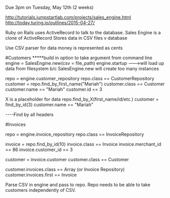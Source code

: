 Due 3pm on Tuesday, May 12th (2 weeks)

http://tutorials.jumpstartlab.com/projects/sales_engine.html
http://today.turing.io/outlines/2015-04-27/

Ruby on Rails uses ActiveRecord to talk to the database.
Sales Engine is a clone of ActiveRecord
Stores data in CSV files v database

Use CSV parser for data
money is represented as cents

#Customers
*****build in option to take argument from command line
engine = SalesEngine.new(csv = file_path)
engine.startup --->will load up data from filesystem b/c SalesEngine.new will create too many instances


repo = engine.customer_repository
repo.class == CustomerRepository
customer = repo.find_by_first_name("Mariah")
customer.class == Customer
customer.name == "Mariah"
customer.id == 3

X is a placeholder for data
repo.find_by_X(first_name/id/etc.)
customer = find_by_id(3)
customer.name == "Mariah"

----Find by all headers

#Invoices

repo = engine.invoice_repository
repo.class == InvoiceRepository

invoice = repo.find_by_id(10)
invoice.class == Invoice
invoice.merchant_id == 86
invoice.customer_id == 3

customer = invoice.customer
customer.class == Customer


customer.invoices.class == Array (or Invoice Repository)
customer.invoices.first == Invoice

Parse CSV in engine and pass to repo. Repo needs to be able to take customers independently of CSV.
